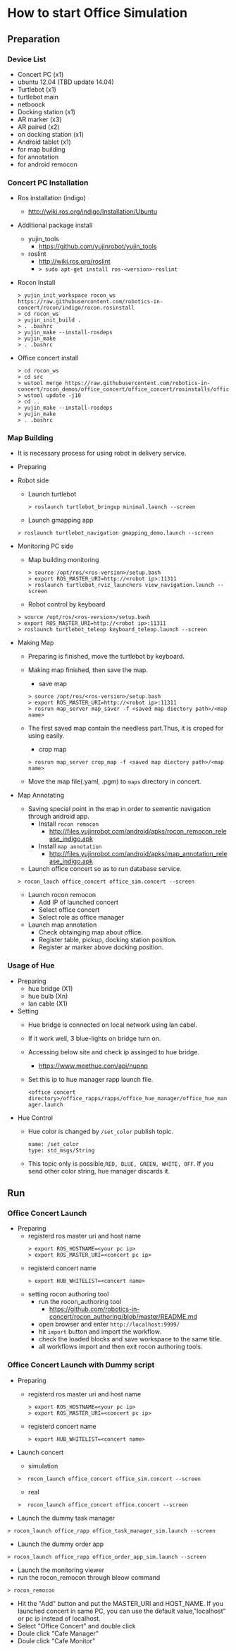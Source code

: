 # How to start Office Simulation

## Preparation

### Device List
* Concert PC (x1)
 * ubuntu 12.04 (TBD update 14.04)
* Turtlebot (x1)
 * turtlebot main
 * netboock
* Docking station (x1)
* AR marker (x3)
 * AR paired (x2)
 * on docking station (x1)
* Android tablet (x1)
 * for map building
 * for annotation
 * for android remocon

### Concert PC Installation
* Ros installation (indigo)
  * http://wiki.ros.org/indigo/Installation/Ubuntu
* Additional package install
  * yujin_tools
    * https://github.com/yujinrobot/yujin_tools
  * roslint
    * http://wiki.ros.org/roslint
    * ```> sudo apt-get install ros-<version>-roslint```
* Rocon Install
  
  ```
  > yujin_init_workspace rocon_ws https://raw.githubusercontent.com/robotics-in-concert/rocon/indigo/rocon.rosinstall
  > cd rocon_ws
  > yujin_init_build .
  > . .bashrc
  > yujin_make --install-rosdeps
  > yujin_make
  > . .bashrc
  ```
  
* Office concert install
  
  ```
  > cd rocon_ws
  > cd src
  > wstool merge https://raw.githubusercontent.com/robotics-in-concert/rocon_demos/office_concert/office_concert/rosinstalls/office_concert.rosinstall
  > wstool update -j10
  > cd ..
  > yujin_make --install-rosdeps
  > yujin_make
  > . .bashrc
  ```
### Map Building
* It is necessary process for using robot in delivery service. 
* Preparing
 * Robot side
   + Launch turtlebot
   
     ```
     > roslaunch turtlebot_bringup minimal.launch --screen
     ```
   
    + Launch gmapping app 
   
     ```
     > roslaunch turtlebot_navigation gmapping_demo.launch --screen
     ```
   
 * Monitoring PC side 
   + Map building monitoring
   
     ```
     > source /opt/ros/<ros-version>/setup.bash
     > export ROS_MASTER_URI=http://<robot ip>:11311
     > roslaunch turtlebot_rviz_launchers view_navigation.launch --screen
     ```
    + Robot control by keyboard
   
     ```
     > source /opt/ros/<ros-version>/setup.bash
     > export ROS_MASTER_URI=http://<robot ip>:11311
     > roslaunch turtlebot_teleop keyboard_teleop.launch --screen
     ```
* Making Map
  * Preparing is finished, move the turtlebot by keyboard.
  * Making map finished, then save the map.
    + save map
  
     ```
     > source /opt/ros/<ros-version>/setup.bash
     > export ROS_MASTER_URI=http://<robot ip>:11311
     > rosrun map_server map_saver -f <saved map diectory path>/<map name>
     ```
  * The first saved map contain the needless part.Thus, it is croped for using easily.
    + crop map
  
     ```
     > rosrun map_server crop_map -f <saved map diectory path>/<map name> 
     ```
  * Move the map file(<name>.yaml, <name>.pgm) to ```maps``` directory in concert.

* Map Annotating
  * Saving special point in the map in order to sementic navigation through android app.
    + Install ```rocon remocon```
      * http://files.yujinrobot.com/android/apks/rocon_remocon_release_indigo.apk
    + Install ```map annotation```
      * http://files.yujinrobot.com/android/apks/map_annotation_release_indigo.apk
  * Launch office concert so as to run database service.
  
   ```
   > rocon_lauch office_concert office_sim.concert --screen
   ```
  
  * Launch rocon remocon
    * Add IP of launched concert
    * Select office concert
    * Select role as office manager
  * Launch map annotation
    * Check obtainging map about office.
    * Register table, pickup, docking station position.
    * Register ar marker above docking position.

### Usage of Hue
 * Preparing
   * hue bridge (X1)
   * hue bulb (Xn)
   * lan cable (X1)
 * Setting
   * Hue bridge is connected on local network using lan cabel.
   * If it work well, 3 blue-lights on bridge turn on.
   * Accessing below site and check ip assinged to hue bridge.
     * https://www.meethue.com/api/nupnp
   * Set this ip to hue manager rapp launch file.
    
     ```<office concert directory>/office_rapps/rapps/office_hue_manager/office_hue_manager.launch```
 * Hue Control
   * Hue color is changed by ```/set_color``` publish topic.
    
     ```
     name: /set_color
     type: std_msgs/String
     ```
   * This topic only is possible,```RED, BLUE, GREEN, WHITE, OFF```. If you send other color string, hue manager discards it.

## Run
### Office Concert Launch
* Preparing
   * registerd ros master uri and host name
     ```
     > export ROS_HOSTNAME=<your pc ip>
     > export ROS_MASTER_URI=<concert pc ip>
     ```
   * registerd concert name
     ```
     > export HUB_WHITELIST=<concert name>
     ```
   * setting rocon authoring tool
     * run the rocon_authoring tool
       * https://github.com/robotics-in-concert/rocon_authoring/blob/master/README.md
     * open browser and enter ```http://localhost:9999/```
     * hit ```import``` button and import the workflow.
     * check the loaded blocks and save workspace to the same title.
     * all workflows import and then exit rocon authoring tools.
       
        

### Office Concert Launch with Dummy script
* Preparing
   * registerd ros master uri and host name
     ```
     > export ROS_HOSTNAME=<your pc ip>
     > export ROS_MASTER_URI=<concert pc ip>
     ```
   * registerd concert name
     ```
     > export HUB_WHITELIST=<concert name>
     ```
* Launch concert 
   * simulation

   ```
   >  rocon_launch office_concert office_sim.concert --screen
   ```
   * real 
   
   ```
   >  rocon_launch office_concert office.concert --screen
   ```

* Launch the dummy task manager

```
> rocon_launch office_rapp office_task_manager_sim.launch --screen
```

* Launch the dummy order app

```
> rocon_launch office_rapp office_order_app_sim.launch --screen
```

* Launch the monitoring viewer
 * run the rocon_remocon through bleow command
 
 ```
 > rocon_remocon
 ```
 * Hit the "Add" button and put the MASTER_URI and HOST_NAME. If you launched concert in same PC, you can use the default value,"localhost" or pc ip instead of localhost.
 * Select "Office Concert" and double click
 * Doule click "Cafe Manager"
 * Doule click "Cafe Monitor" 

 


 


